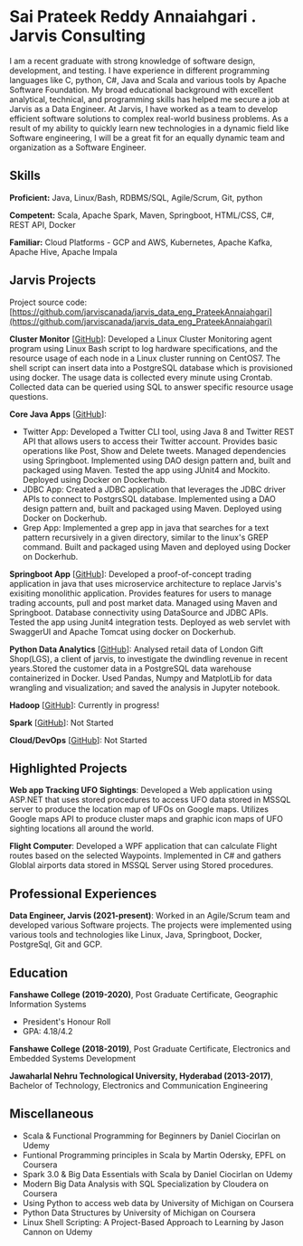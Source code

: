 # Sai Prateek Reddy Annaiahgari . Jarvis Consulting

I am a recent graduate with strong knowledge of software design, development, and testing. I have experience in different programming languages like C, python, C#, Java and Scala and various tools by Apache Software Foundation. My broad educational background with excellent analytical, technical, and programming skills has helped me secure a job at Jarvis as a Data Engineer. At Jarvis, I have worked as a team to develop efficient software solutions to complex real-world business problems. As a result of my ability to quickly learn new technologies in a dynamic field like Software engineering, I will be a great fit for an equally dynamic team and organization as a Software Engineer.

## Skills

**Proficient:** Java, Linux/Bash, RDBMS/SQL, Agile/Scrum, Git, python

**Competent:** Scala, Apache Spark, Maven, Springboot, HTML/CSS, C#, REST API, Docker

**Familiar:** Cloud Platforms - GCP and AWS, Kubernetes, Apache Kafka, Apache Hive, Apache Impala

## Jarvis Projects

Project source code: [https://github.com/jarviscanada/jarvis_data_eng_PrateekAnnaiahgari](https://github.com/jarviscanada/jarvis_data_eng_PrateekAnnaiahgari)


**Cluster Monitor** [[GitHub](https://github.com/jarviscanada/jarvis_data_eng_PrateekAnnaiahgari/tree/master/linux_sql)]: Developed a Linux Cluster Monitoring agent program using Linux Bash script to log hardware specifications, and the resource usage of each node in a Linux cluster running on CentOS7. The shell script can insert data into a PostgreSQL database which is provisioned using docker. The usage data is collected every minute using Crontab. Collected data can be queried using SQL to answer specific resource usage questions.

**Core Java Apps** [[GitHub](https://github.com/jarviscanada/jarvis_data_eng_PrateekAnnaiahgari/tree/master/core_java)]:
      
  - Twitter App: Developed a Twitter CLI tool, using Java 8 and Twitter REST API that allows users to access their Twitter account. Provides basic operations like Post, Show and Delete tweets. Managed dependencies using Springboot. Implemented using DAO design pattern and, built and packaged using Maven. Tested the app using JUnit4 and Mockito. Deployed using Docker on Dockerhub.
  - JDBC App: Created a JDBC application that leverages the JDBC driver APIs to connect to PostgrsSQL database. Implemented using a DAO design pattern and, built and packaged using Maven. Deployed using Docker on Dockerhub.
  - Grep App: Implemented a grep app in java that searches for a text pattern recursively in a given directory, similar to the linux's GREP command.  Built and packaged using Maven and deployed using Docker on Dockerhub.

**Springboot App** [[GitHub](https://github.com/jarviscanada/jarvis_data_eng_PrateekAnnaiahgari/tree/master/springboot)]: Developed a proof-of-concept trading application in java that uses microservice architecture to replace Jarvis's exisiting monolithic application. Provides features for users to manage trading accounts, pull and post market data. Managed using Maven and Springboot. Database connectivity using DataSource and JDBC APIs. Tested the app using Junit4 integration tests. Deployed as web servlet with SwaggerUI and Apache Tomcat using docker on Dockerhub.

**Python Data Analytics** [[GitHub](https://github.com/jarviscanada/jarvis_data_eng_PrateekAnnaiahgari/tree/master/python_data_anlytics)]: Analysed retail data of London Gift Shop(LGS), a client of jarvis, to investigate the dwindling revenue in recent years.Stored the customer data in a PostgreSQL data warehouse containerized in Docker. Used Pandas, Numpy and MatplotLib for data wrangling and visualization; and saved the analysis in Jupyter notebook. 

**Hadoop** [[GitHub](https://github.com/jarviscanada/jarvis_data_eng_PrateekAnnaiahgari/tree/master/hadoop)]: Currently in progress!

**Spark** [[GitHub](https://github.com/jarviscanada/jarvis_data_eng_PrateekAnnaiahgari/tree/master/spark)]: Not Started

**Cloud/DevOps** [[GitHub](https://github.com/jarviscanada/jarvis_data_eng_PrateekAnnaiahgari/tree/master/cloud_devops)]: Not Started


## Highlighted Projects
**Web app Tracking UFO Sightings**: Developed a Web application using ASP.NET that uses stored procedures to access UFO data stored in MSSQL server to produce the location map of UFOs on Google maps. Utilizes Google maps API to produce cluster maps and graphic icon maps of UFO sighting locations all around the world.

**Flight Computer**: Developed a WPF application that can calculate Flight routes based on the selected Waypoints. Implemented in C# and gathers Globlal airports data stored in MSSQL Server using Stored procedures.


## Professional Experiences

**Data Engineer, Jarvis (2021-present)**: Worked in an Agile/Scrum team and developed various Software projects. The projects were implemented using various tools and technologies like Linux, Java, Springboot, Docker, PostgreSql, Git and GCP.


## Education
**Fanshawe College (2019-2020)**, Post Graduate Certificate, Geographic Information Systems
- President's Honour Roll
- GPA: 4.18/4.2

**Fanshawe College (2018-2019)**, Post Graduate Certificate, Electronics and Embedded Systems Development

**Jawaharlal Nehru Technological University, Hyderabad (2013-2017)**, Bachelor of Technology, Electronics and Communication Engineering


## Miscellaneous
- Scala & Functional Programming for Beginners by Daniel Ciocirlan on Udemy
- Funtional Programming principles in Scala by Martin Odersky, EPFL on Coursera
- Spark 3.0 & Big Data Essentials with Scala by Daniel Ciocirlan on Udemy
- Modern Big Data Analysis with SQL Specialization by Cloudera on Coursera
- Using Python to access web data by University of Michigan on Coursera
- Python Data Structures by University of Michigan on Coursera
- Linux Shell Scripting: A Project-Based Approach to Learning by Jason Cannon on Udemy